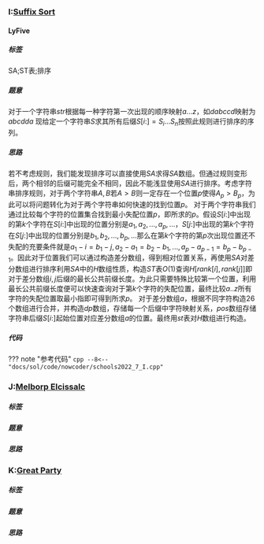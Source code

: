 ### I:[Suffix Sort](https://ac.nowcoder.com/acm/contest/33192/I)
#### LyFive
##### 标签
SA;ST表;排序

##### 题意
对于一个字符串$str$根据每一种字符第一次出现的顺序映射$a...z$，如$dabccd$映射为$abcdda$
现给定一个字符串$S$求其所有后缀$S[i:]=S_i...S_n$按照此规则进行排序的序列。
##### 思路
若不考虑规则，我们能发现排序可以直接使用$SA$求得$SA$数组。但通过规则变形后，两个相邻的后缀可能完全不相同，因此不能浅显使用$SA$进行排序。考虑字符串排序规则，对于两个字符串$A,B$若$A > B$则一定存在一个位置$p$使得$A_p > B_p$，为此可以将问题转化为对于两个字符串如何快速的找到位置$p$。
对于两个字符串我们通过比较每个字符的位置集合找到最小失配位置$p$，即所求的$p$。假设$S[i:]$中出现的第$k$个字符在$S[i:]$中出现的位置分别是${a_1,a_2,...,a_p,...}$，$S[j:]$中出现的第$k$个字符在$S[j:]$中出现的位置分别是${b_1,b_2,...,b_p,...}$那么在第$k$个字符的第$p$次出现位置还不失配的充要条件就是$a_1 - i= b_1 - j,a_2 - a_1 = b_2 - b_1 ,...,a_p - a_{p-1} = b_p - b_{p-1}$。因此对于位置我们可以通过构造差分数组，得到相对位置关系，再使用$SA$对差分数组进行排序利用$SA$中的$H$数组性质，构造$ST$表$O(1)$查询$H[rank[i],rank[j]]$即对于差分数组$i,j$后缀的最长公共前缀长度。为此只需要特殊比较第一个位置，利用最长公共前缀长度便可以快速查询对于第$k$个字符的失配位置，最终比较$a..z$所有字符的失配位置取最小指即可得到所求$p$。
对于差分数组$a$，根据不同字符构造26个数组进行合并，并构造$dp$数组，存储每一个后缀中字符映射关系，$pos$数组存储字符串后缀$S[i:]$起始位置对应差分数组$a$的位置。最终用$st$表对$H$数组进行构造。
##### 代码
??? note "参考代码"
    ```cpp
    --8<-- "docs/sol/code/nowcoder/schools2022_7_I.cpp"
    ```

### J:[Melborp Elcissalc](https://ac.nowcoder.com/acm/contest/33192/J)

##### 标签

##### 题意

##### 思路

### K:[Great Party](https://ac.nowcoder.com/acm/contest/33192/K)

##### 标签

##### 题意

##### 思路

